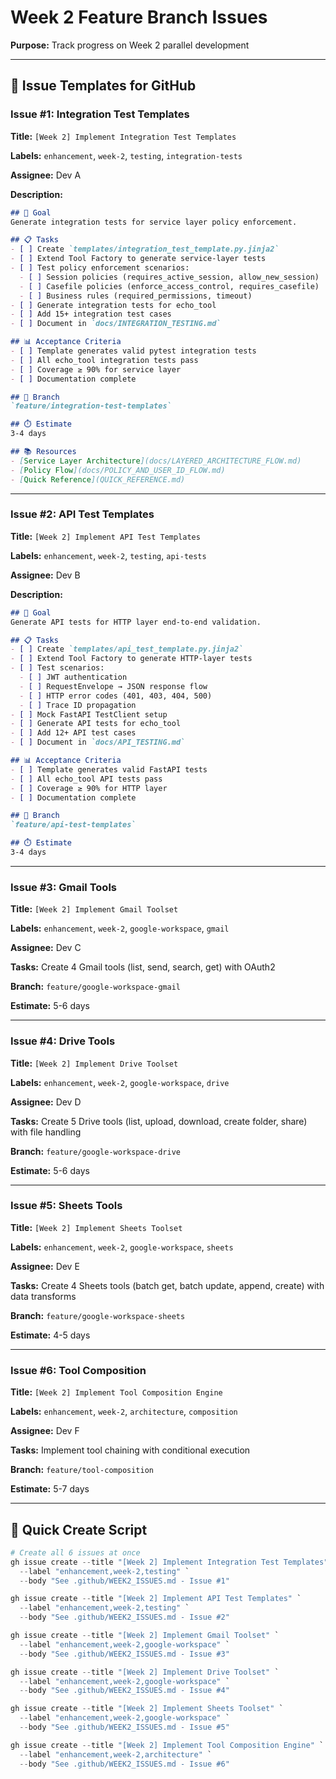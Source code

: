 # Week 2 Feature Branch Issues

**Purpose:** Track progress on Week 2 parallel development

---

## 📝 Issue Templates for GitHub

### **Issue #1: Integration Test Templates**

**Title:** `[Week 2] Implement Integration Test Templates`

**Labels:** `enhancement`, `week-2`, `testing`, `integration-tests`

**Assignee:** Dev A

**Description:**
```markdown
## 🎯 Goal
Generate integration tests for service layer policy enforcement.

## 📋 Tasks
- [ ] Create `templates/integration_test_template.py.jinja2`
- [ ] Extend Tool Factory to generate service-layer tests
- [ ] Test policy enforcement scenarios:
  - [ ] Session policies (requires_active_session, allow_new_session)
  - [ ] Casefile policies (enforce_access_control, requires_casefile)
  - [ ] Business rules (required_permissions, timeout)
- [ ] Generate integration tests for echo_tool
- [ ] Add 15+ integration test cases
- [ ] Document in `docs/INTEGRATION_TESTING.md`

## 📊 Acceptance Criteria
- [ ] Template generates valid pytest integration tests
- [ ] All echo_tool integration tests pass
- [ ] Coverage ≥ 90% for service layer
- [ ] Documentation complete

## 🔗 Branch
`feature/integration-test-templates`

## ⏱️ Estimate
3-4 days

## 📚 Resources
- [Service Layer Architecture](docs/LAYERED_ARCHITECTURE_FLOW.md)
- [Policy Flow](docs/POLICY_AND_USER_ID_FLOW.md)
- [Quick Reference](QUICK_REFERENCE.md)
```

---

### **Issue #2: API Test Templates**

**Title:** `[Week 2] Implement API Test Templates`

**Labels:** `enhancement`, `week-2`, `testing`, `api-tests`

**Assignee:** Dev B

**Description:**
```markdown
## 🎯 Goal
Generate API tests for HTTP layer end-to-end validation.

## 📋 Tasks
- [ ] Create `templates/api_test_template.py.jinja2`
- [ ] Extend Tool Factory to generate HTTP-layer tests
- [ ] Test scenarios:
  - [ ] JWT authentication
  - [ ] RequestEnvelope → JSON response flow
  - [ ] HTTP error codes (401, 403, 404, 500)
  - [ ] Trace ID propagation
- [ ] Mock FastAPI TestClient setup
- [ ] Generate API tests for echo_tool
- [ ] Add 12+ API test cases
- [ ] Document in `docs/API_TESTING.md`

## 📊 Acceptance Criteria
- [ ] Template generates valid FastAPI tests
- [ ] All echo_tool API tests pass
- [ ] Coverage ≥ 90% for HTTP layer
- [ ] Documentation complete

## 🔗 Branch
`feature/api-test-templates`

## ⏱️ Estimate
3-4 days
```

---

### **Issue #3: Gmail Tools**

**Title:** `[Week 2] Implement Gmail Toolset`

**Labels:** `enhancement`, `week-2`, `google-workspace`, `gmail`

**Assignee:** Dev C

**Tasks:** Create 4 Gmail tools (list, send, search, get) with OAuth2

**Branch:** `feature/google-workspace-gmail`

**Estimate:** 5-6 days

---

### **Issue #4: Drive Tools**

**Title:** `[Week 2] Implement Drive Toolset`

**Labels:** `enhancement`, `week-2`, `google-workspace`, `drive`

**Assignee:** Dev D

**Tasks:** Create 5 Drive tools (list, upload, download, create folder, share) with file handling

**Branch:** `feature/google-workspace-drive`

**Estimate:** 5-6 days

---

### **Issue #5: Sheets Tools**

**Title:** `[Week 2] Implement Sheets Toolset`

**Labels:** `enhancement`, `week-2`, `google-workspace`, `sheets`

**Assignee:** Dev E

**Tasks:** Create 4 Sheets tools (batch get, batch update, append, create) with data transforms

**Branch:** `feature/google-workspace-sheets`

**Estimate:** 4-5 days

---

### **Issue #6: Tool Composition**

**Title:** `[Week 2] Implement Tool Composition Engine`

**Labels:** `enhancement`, `week-2`, `architecture`, `composition`

**Assignee:** Dev F

**Tasks:** Implement tool chaining with conditional execution

**Branch:** `feature/tool-composition`

**Estimate:** 5-7 days

---

## 🚀 Quick Create Script

```powershell
# Create all 6 issues at once
gh issue create --title "[Week 2] Implement Integration Test Templates" `
  --label "enhancement,week-2,testing" `
  --body "See .github/WEEK2_ISSUES.md - Issue #1"

gh issue create --title "[Week 2] Implement API Test Templates" `
  --label "enhancement,week-2,testing" `
  --body "See .github/WEEK2_ISSUES.md - Issue #2"

gh issue create --title "[Week 2] Implement Gmail Toolset" `
  --label "enhancement,week-2,google-workspace" `
  --body "See .github/WEEK2_ISSUES.md - Issue #3"

gh issue create --title "[Week 2] Implement Drive Toolset" `
  --label "enhancement,week-2,google-workspace" `
  --body "See .github/WEEK2_ISSUES.md - Issue #4"

gh issue create --title "[Week 2] Implement Sheets Toolset" `
  --label "enhancement,week-2,google-workspace" `
  --body "See .github/WEEK2_ISSUES.md - Issue #5"

gh issue create --title "[Week 2] Implement Tool Composition Engine" `
  --label "enhancement,week-2,architecture" `
  --body "See .github/WEEK2_ISSUES.md - Issue #6"
```
